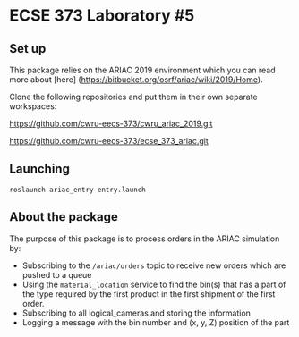 # ECSE 373 Laboratory #5

## Set up

This package relies on the ARIAC 2019 environment which you can read more about [here] (https://bitbucket.org/osrf/ariac/wiki/2019/Home). 

Clone the following repositories and put them in their own separate workspaces:

<https://github.com/cwru-eecs-373/cwru_ariac_2019.git>

<https://github.com/cwru-eecs-373/ecse_373_ariac.git>

## Launching

`roslaunch ariac_entry entry.launch`

## About the package

The purpose of this package is to process orders in the ARIAC simulation by:

- Subscribing to the `/ariac/orders` topic to receive new orders which are pushed to a queue
- Using the `material_location` service to find the bin(s) that has a part of the type
required by the first product in the first shipment of the first order.
- Subscribing to all logical_cameras and storing the information
- Logging a message with the bin number and (x, y, Z) position of the part
